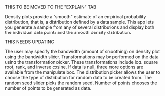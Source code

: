 THIS TO BE MOVED TO THE "EXPLAIN" TAB

Density plots provide a "smooth" estimate of an empirical probability distribution, that is, a distribution defined by a data sample.  This app lets you generate a sample from any of several distributions and display both the individual data points and the smooth density distribution.

THIS NEEDS UPDATING

The user may specify the bandwidth (amount of smoothing) on density plot
using the bandwidth slider. Transformations may be performed on the data
using the transformation picker. These transformations include log, square
root, rank, and inverse cosine. If data is null, three more options are
available from the manipulate box. The distribution picker allows the user
to choose the type of distribution for random data to be created from. The
random seed slider picks the random seed. Number of points chooses the
number of points to be generated as data.